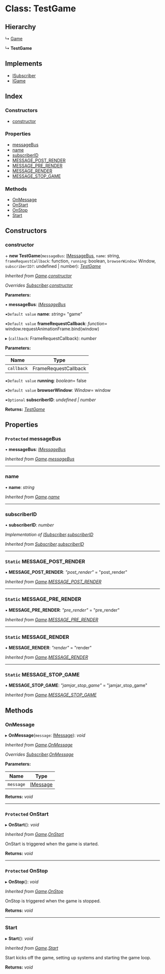 
# Class: TestGame

## Hierarchy

  ↳ [Game](game.md)

  ↳ **TestGame**

## Implements

* [ISubscriber](../interfaces/isubscriber.md)
* [IGame](../interfaces/igame.md)

## Index

### Constructors

* [constructor](testgame.md#constructor)

### Properties

* [messageBus](testgame.md#protected-messagebus)
* [name](testgame.md#name)
* [subscriberID](testgame.md#subscriberid)
* [MESSAGE_POST_RENDER](testgame.md#static-message_post_render)
* [MESSAGE_PRE_RENDER](testgame.md#static-message_pre_render)
* [MESSAGE_RENDER](testgame.md#static-message_render)
* [MESSAGE_STOP_GAME](testgame.md#static-message_stop_game)

### Methods

* [OnMessage](testgame.md#onmessage)
* [OnStart](testgame.md#protected-onstart)
* [OnStop](testgame.md#protected-onstop)
* [Start](testgame.md#start)

## Constructors

###  constructor

\+ **new TestGame**(`messageBus`: [IMessageBus](../interfaces/imessagebus.md), `name`: string, `frameRequestCallback`: function, `running`: boolean, `browserWindow`: Window, `subscriberID?`: undefined | number): *[TestGame](testgame.md)*

*Inherited from [Game](game.md).[constructor](game.md#constructor)*

*Overrides [Subscriber](subscriber.md).[constructor](subscriber.md#constructor)*

**Parameters:**

▪ **messageBus**: *[IMessageBus](../interfaces/imessagebus.md)*

▪`Default value`  **name**: *string*= "game"

▪`Default value`  **frameRequestCallback**: *function*= window.requestAnimationFrame.bind(window)

▸ (`callback`: FrameRequestCallback): *number*

**Parameters:**

Name | Type |
------ | ------ |
`callback` | FrameRequestCallback |

▪`Default value`  **running**: *boolean*= false

▪`Default value`  **browserWindow**: *Window*= window

▪`Optional`  **subscriberID**: *undefined | number*

**Returns:** *[TestGame](testgame.md)*

## Properties

### `Protected` messageBus

• **messageBus**: *[IMessageBus](../interfaces/imessagebus.md)*

*Inherited from [Game](game.md).[messageBus](game.md#protected-messagebus)*

___

###  name

• **name**: *string*

*Inherited from [Game](game.md).[name](game.md#name)*

___

###  subscriberID

• **subscriberID**: *number*

*Implementation of [ISubscriber](../interfaces/isubscriber.md).[subscriberID](../interfaces/isubscriber.md#subscriberid)*

*Inherited from [Subscriber](subscriber.md).[subscriberID](subscriber.md#subscriberid)*

___

### `Static` MESSAGE_POST_RENDER

▪ **MESSAGE_POST_RENDER**: *"post_render"* = "post_render"

*Inherited from [Game](game.md).[MESSAGE_POST_RENDER](game.md#static-message_post_render)*

___

### `Static` MESSAGE_PRE_RENDER

▪ **MESSAGE_PRE_RENDER**: *"pre_render"* = "pre_render"

*Inherited from [Game](game.md).[MESSAGE_PRE_RENDER](game.md#static-message_pre_render)*

___

### `Static` MESSAGE_RENDER

▪ **MESSAGE_RENDER**: *"render"* = "render"

*Inherited from [Game](game.md).[MESSAGE_RENDER](game.md#static-message_render)*

___

### `Static` MESSAGE_STOP_GAME

▪ **MESSAGE_STOP_GAME**: *"jamjar_stop_game"* = "jamjar_stop_game"

*Inherited from [Game](game.md).[MESSAGE_STOP_GAME](game.md#static-message_stop_game)*

## Methods

###  OnMessage

▸ **OnMessage**(`message`: [IMessage](../interfaces/imessage.md)): *void*

*Inherited from [Game](game.md).[OnMessage](game.md#onmessage)*

*Overrides [Subscriber](subscriber.md).[OnMessage](subscriber.md#abstract-onmessage)*

**Parameters:**

Name | Type |
------ | ------ |
`message` | [IMessage](../interfaces/imessage.md) |

**Returns:** *void*

___

### `Protected` OnStart

▸ **OnStart**(): *void*

*Inherited from [Game](game.md).[OnStart](game.md#protected-onstart)*

OnStart is triggered when the game is started.

**Returns:** *void*

___

### `Protected` OnStop

▸ **OnStop**(): *void*

*Inherited from [Game](game.md).[OnStop](game.md#protected-onstop)*

OnStop is triggered when the game is stopped.

**Returns:** *void*

___

###  Start

▸ **Start**(): *void*

*Inherited from [Game](game.md).[Start](game.md#start)*

Start kicks off the game, setting up systems and starting the game loop.

**Returns:** *void*
